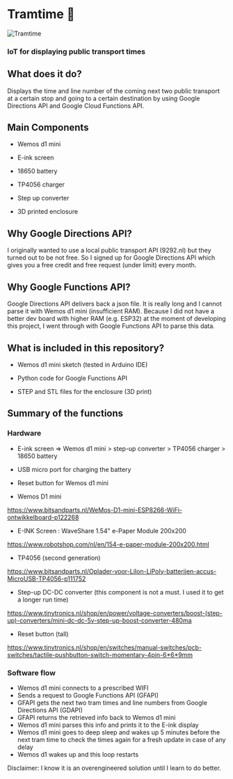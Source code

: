 # Tramtime 🚋
![Tramtime](https://user-images.githubusercontent.com/97253116/148444243-2cc14ea0-9393-4980-9913-b5c71a78c1a7.png)


### IoT for displaying public transport times



## What does it do? 

Displays the time and line number of the coming next two public transport at a certain stop and going to a certain destination by using Google Directions API and Google Cloud Functions API. 

## Main Components

* Wemos d1 mini

* E-ink screen

* 18650 battery

* TP4056 charger

* Step up converter

* 3D printed enclosure


## Why Google Directions API?

I originally wanted to use a local public transport API (9292.nl) but they turned out to be not free. So I signed up for Google Directions API which gives you a free credit and free request (under limit) every month. 

## Why Google Functions API?

Google Directions API delivers back a json file. It is really long and I cannot parse it with Wemos d1 mini (insufficient RAM). Because I did not have a better dev board with higher RAM (e.g. ESP32) at the moment of developing this project, I went through with Google Functions API to parse this data. 

## What is included in this repository?

* Wemos d1 mini sketch (tested in Arduino IDE) 

* Python code for Google Functions API

* STEP and STL files for the enclosure (3D print) 

## Summary of the functions

### Hardware
* E-ink screen => Wemos d1 mini > step-up converter > TP4056 charger > 18650 battery

* USB micro port for charging the battery

* Reset button for Wemos d1 mini

* Wemos D1 mini

https://www.bitsandparts.nl/WeMos-D1-mini-ESP8266-WiFi-ontwikkelboard-p122268

* E-INK Screen : WaveShare 1.54" e-Paper Module 200x200

https://www.robotshop.com/nl/en/154-e-paper-module-200x200.html

* TP4056 (second generation)

https://www.bitsandparts.nl/Oplader-voor-LiIon-LiPoly-batterijen-accus-MicroUSB-TP4056-p111752

* Step-up DC-DC converter (this component is not a must. I used it to get a longer run time)

https://www.tinytronics.nl/shop/en/power/voltage-converters/boost-(step-up)-converters/mini-dc-dc-5v-step-up-boost-converter-480ma

* Reset button (tall)

https://www.tinytronics.nl/shop/en/switches/manual-switches/pcb-switches/tactile-pushbutton-switch-momentary-4pin-6*6*9mm


### Software flow

* Wemos d1 mini connects to a prescribed WIFI
* Sends a request to Google Functions API (GFAPI)
* GFAPI gets the next two tram times and line numbers from Google Directions API (GDAPI)
* GFAPI returns the retrieved info back to Wemos d1 mini
* Wemos d1 mini parses this info and prints it to the E-ink display
* Wemos d1 mini goes to deep sleep and wakes up 5 minutes before the next tram time to check the times again for a fresh update in case of any delay
* Wemos d1 wakes up and this loop restarts


Disclaimer: I know it is an overengineered solution until I learn to do better. 
